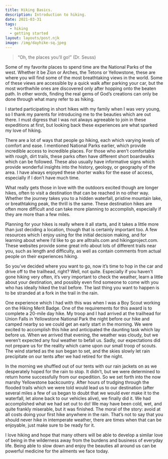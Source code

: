 ```yaml
---
title: Hiking Basics.
description: Introduction to hiking.
date: 2021-03-31
tags:
  - hiking
  - getting started
layout: layouts/post.njk
image: /img/dayhike-sq.jpeg
---
```


> “Oh, the places you’ll go!” (Dr. Seuss)

Some of my favorite places to spend time are the National Parks of the west. Whether it be Zion or Arches, the Tetons or Yellowstone, these are where you will find some of the most breathtaking views in the world. Some of these views are accessible by a quick walk after parking your car, but the most worthwhile ones are discovered only after hopping onto the beaten path. In other words, finding the real gems of God’s creations can only be done through what many refer to as hiking.

I started participating in short hikes with my family when I was very young, so I thank my parents for introducing me to the beauties which are out there. I must digress that I was not always agreeable to join in these expeditions at first, but looking back these experiences are what sparked my love of hiking.

There are a lot of ways that people go hiking, each which varying levels of comfort and ease. I mentioned National Parks earlier, which provide incredible access to incredible places. For those who aren’t comfortable with rough, dirt trails, these parks often have different short boardwalks which can be followed. These also usually have informative signs which provide wonderful insights into the history, geology, or geography of the area. I have always enjoyed these shorter walks for the ease of access, especially if I don’t have much time.

What really gets those in love with the outdoors excited though are longer hikes, often to visit a destination that can be reached in no other way. Whether the journey takes you to a hidden waterfall, pristine mountain lake, or breathtaking peak, the thrill is the same. These destination hikes are often more difficult and can take more planning to accomplish, especially if they are more than a few miles.

Planning for your hikes is really where it all starts, and it takes a little more than just deciding a location, though that is certainly important too. A few resources which I enjoy using for the initial decision making, and for learning about where I’d like to go are alltrails.com and hikingproject.com. These websites provide some great info about lots of different trails near you, such as length and difficulty, as well as contain comments from actual people on their experiences hiking.

So you’ve decided where you want to go, now it’s time to hop in the car and drive off to the trailhead, right? Well, not quite. Especially if you haven’t gone hiking very often, it’s very important to check the weather, learn a little about your destination, and possibly even find someone to come with you who has ideally hiked the trail before. The last thing you want to happen is to be stranded at a fork in the trail in the rain.

One experience which I had with this was when I was a Boy Scout working on the Hiking Merit Badge. One of the requirements for this award is to complete a 20-mile day hike. My troop and I had arrived at the trailhead for Union Falls in Yellowstone National Park the night before our hike and camped nearby so we could get an early start in the morning. We were excited to accomplish this hike and anticipated the daunting task which lay before us. When we arrived that evening, the weather was cloudy, but we weren’t expected any foul weather to befall us. Sadly, our expectations did not prepare us for the reality which came upon our small troop of scouts. The wind started as the sun began to set, and the skies slowly let rain precipitate on our tents after we had retired for the night.

In the morning we shuffled out of our tents with our rain jackets on as we desperately hoped for the rain to stop. It didn’t, but we were determined to return home successfully from our expedition. So we set forth into the now marshy Yellowstone backcountry. After hours of trudging through the flooded trails which we were told would lead us to our destination (after several miles a few of us began to doubt that we would ever make it to the waterfall, let alone back to our vehicles alive), we finally did it. We had accomplished what we had set out to do! We may have been cold, wet, and quite frankly miserable, but it was finished. The moral of the story: avoid at all costs doing your first hike anywhere in the rain. That’s not to say that you should never hike in intemperate weather, there are times when that can be enjoyable, just make sure to be ready for it.

I love hiking and hope that many others will be able to develop a similar love of being in the wilderness away from the burdens and business of everyday life. Being able to slow down and enjoy the beauties all around us can be powerful medicine for the ailments we face today.
